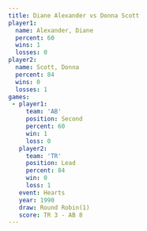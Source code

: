 ```yaml
---
title: Diane Alexander vs Donna Scott
player1:                
  name: Alexander, Diane
  percent: 60           
  wins: 1               
  losses: 0             
player2:                
  name: Scott, Donna    
  percent: 84           
  wins: 0               
  losses: 1             
games:
 - player1:          
     team: 'AB'      
     position: Second
     percent: 60     
     win: 1          
     loss: 0         
   player2:        
     team: 'TR'    
     position: Lead
     percent: 84   
     win: 0        
     loss: 1       
   event: Hearts       
   year: 1990          
   draw: Round Robin(1)
   score: TR 3 - AB 8  
---
```

